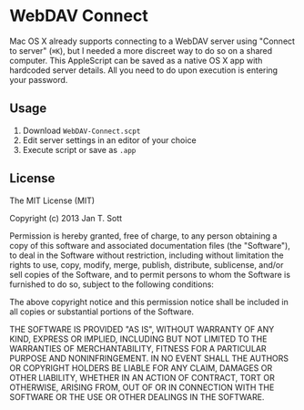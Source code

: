 # WebDAV Connect

Mac OS X already supports connecting to a WebDAV server using "Connect to server" (`⌘K`), but I needed a more discreet way to do so on a shared computer. This AppleScript can be saved as a native OS X app with hardcoded server details. All you need to do upon execution is entering your password.

## Usage

1. Download `WebDAV-Connect.scpt`
2. Edit server settings in an editor of your choice
3. Execute script or save as `.app`

## License

The MIT License (MIT)

Copyright (c) 2013 Jan T. Sott

Permission is hereby granted, free of charge, to any person obtaining a copy
of this software and associated documentation files (the "Software"), to deal
in the Software without restriction, including without limitation the rights
to use, copy, modify, merge, publish, distribute, sublicense, and/or sell
copies of the Software, and to permit persons to whom the Software is
furnished to do so, subject to the following conditions:

The above copyright notice and this permission notice shall be included in
all copies or substantial portions of the Software.

THE SOFTWARE IS PROVIDED "AS IS", WITHOUT WARRANTY OF ANY KIND, EXPRESS OR
IMPLIED, INCLUDING BUT NOT LIMITED TO THE WARRANTIES OF MERCHANTABILITY,
FITNESS FOR A PARTICULAR PURPOSE AND NONINFRINGEMENT. IN NO EVENT SHALL THE
AUTHORS OR COPYRIGHT HOLDERS BE LIABLE FOR ANY CLAIM, DAMAGES OR OTHER
LIABILITY, WHETHER IN AN ACTION OF CONTRACT, TORT OR OTHERWISE, ARISING FROM,
OUT OF OR IN CONNECTION WITH THE SOFTWARE OR THE USE OR OTHER DEALINGS IN
THE SOFTWARE.